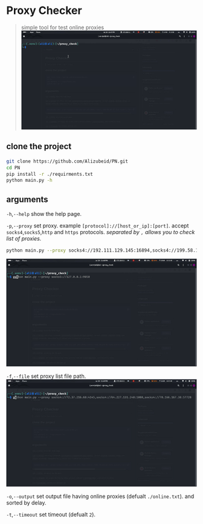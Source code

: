 # Proxy Checker
>simple tool for test online proxies
![](./assets/1.gif)
## clone the project
```sh
git clone https://github.com/Alizubeid/PN.git
cd PN
pip install -r ./requirments.txt
python main.py -h
```
## arguments
`-h`,`--help` show the help page.

`-p`,`--proxy` set proxy. example `[protocol]://[host_or_ip]:[port]`. accept `socks4`,`socks5`,`http` and `https` protocols. *separated by `,` allows you to check list of proxies.*
```sh
python main.py --proxy socks4://192.111.129.145:16894,socks4://199.58.184.97:4145,socks4://72.37.216.68:4145,socks4://184.181.217.201:4145
```
![](./assets/2.gif)

`-f`,`--file` set proxy list file path.
![](./assets/3.gif)


`-o`,`--output` set output file having online proxies (defualt `./online.txt`). and sorted by delay.

`-t`,`--timeout` set timeout (defualt `2`).